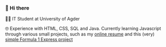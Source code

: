 ### 👋 Hi there

👨‍🎓 IT Student at University of Agder

🤓 Experience with HTML, CSS, SQL and Java. Currently learning Javascript through various small projects, such as my [online resume](https://johannesleitecv.herokuapp.com/) and this (very) [simple Formula 1 Express project](https://github.com/Leitemods/f1race)

